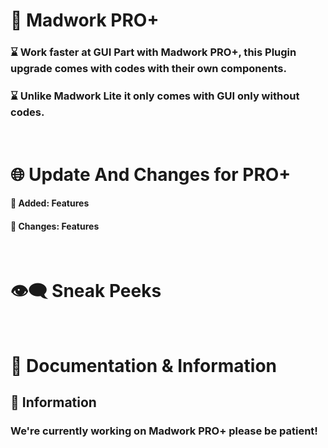 # 🌟 Madwork PRO+
### ⌛ Work faster at GUI Part with Madwork PRO+, this Plugin upgrade comes with codes with their own components.
### ⌛ Unlike Madwork Lite it only comes with GUI only without codes.
‎‎ 
‎‎ 
# 🌐 Update And Changes for PRO+
#### 🔵 Added: Features
#### 🔴 Changes: Features
‎‎ 
‎‎ 
# 👁‍🗨 Sneak Peeks
‎‎ 
‎‎ 
# 📖 Documentation & Information
## 💬 Information
### We're currently working on Madwork PRO+ please be patient!
